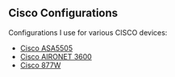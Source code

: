 Cisco Configurations
---

Configurations I use for various CISCO devices:

* [Cisco ASA5505](ASA5505)
* [Cisco AIRONET 3600](AIRONET3600)
* [Cisco 877W](877W)
